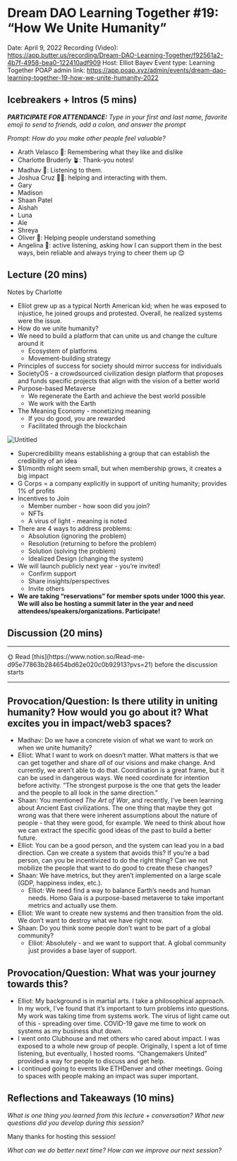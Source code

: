# Dream DAO Learning Together #19: “How We Unite Humanity”

Date: April 9, 2022
Recording (Video): https://app.butter.us/recording/Dream-DAO-Learning-Together/f92561a2-4b7f-4958-bea0-122410adf909
Host: Elliot Bayev
Event type: Learning Together
POAP admin link: https://app.poap.xyz/admin/events/dream-dao-learning-together-19-how-we-unite-humanity-2022

## Icebreakers + Intros (5 mins)

***PARTICIPATE FOR ATTENDANCE:** Type in your first and last name, favorite emoji to send to friends, add a colon, and answer the prompt*

*Prompt: How do you make other people feel valuable?*

- Arath Velasco 🤡: Remembering what they like and dislike
- Charlotte Bruderly 🪴: Thank-you notes!
- Madhav 🚀: Listening to them.
- Joshua Cruz 🤟🏼: helping and interacting with them.
- Gary
- Madison
- Shaan Patel
- Aishah
- Luna
- Ale
- Shreya
- Oliver 🌃: Helping people understand something
- Angelina 🌱: active listening, asking how I can support them in the best ways, bein reliable and always trying to cheer them up 😊

## Lecture (20 mins)

Notes by Charlotte

- Elliot grew up as a typical North American kid; when he was exposed to injustice, he joined groups and protested.  Overall, he realized systems were the issue.
- How do we unite humanity?
- We need to build a platform that can unite us and change the culture around it
    - Ecosystem of platforms
    - Movement-building strategy
- Principles of success for society should mirror success for individuals
- SocietyOS - a crowdsourced civilization design platform that proposes and funds specific projects that align with the vision of a better world
- Purpose-based Metaverse
    - We regenerate the Earth and achieve the best world possible
    - We work with the Earth
- The Meaning Economy - monetizing meaning
    - If you do good, you are rewarded
    - Facilitated through the blockchain

![Untitled](Dream%20DAO%20Learning%20Together%20#19%20%E2%80%9CHow%20We%20Unite%20Huma%20247fc6786485437ca592c5fff0de2e27/Untitled.png)

- Supercredibility means establishing a group that can establish the credibility of an idea
- $1/month might seem small, but when membership grows, it creates a big impact
- G Corps = a company explicitly in support of uniting humanity; provides 1% of profits
- Incentives to Join
    - Member number - how soon did you join?
    - NFTs
    - A virus of light - meaning is noted
- There are 4 ways to address problems:
    - Absolution (ignoring the problem)
    - Resolution (returning to before the problem)
    - Solution (solving the problem)
    - Idealized Design (changing the system)
- We will launch publicly next year - you’re invited!
    - Confirm support
    - Share insights/perspectives
    - Invite others
- **We are taking “reservations” for member spots under 1000 this year.  We will also be hosting a summit later in the year and need attendees/speakers/organizations.  Participate!**

## Discussion (20 mins)

---

<aside>
🌞 Read [this](https://www.notion.so/Read-me-d95e77863b284654bd62e020c0b92913?pvs=21) before the discussion starts

</aside>

---

## Provocation/Question: Is there utility in uniting humanity?  How would you go about it?  What excites you in impact/web3 spaces?

- Madhav: Do we have a concrete vision of what we want to work on when we unite humanity?
- Elliot: What I want to work on doesn’t matter.  What matters is that we can get together and share *all* of our visions and make change.  And currently, we aren’t able to do that.  Coordination is a great frame, but it can be used in dangerous ways.  We need coordinate for intention before activity.  “The strongest purpose is the one that gets the leader and the people to all look in the same direction.”
- Shaan: You mentioned *The Art of War*, and recently, I’ve been learning about Ancient East civilizations.  The one thing that maybe they got wrong was that there were inherent assumptions about the nature of people - that they were good, for example.  We need to think about how we can extract the specific good ideas of the past to build a better future.
- Elliot: You can be a good person, and the system can lead you in a bad direction.  Can we create a system that avoids this?  If you’re a bad person, can you be incentivized to do the right thing?  Can we not mobilize the people that want to do good to create these changes?
- Shaan: We have metrics, but they aren’t implemented on a large scale (GDP, happiness index, etc.).
    - Elliot: We need find a way to balance Earth’s needs and human needs.  Homo Gaia is a purpose-based metaverse to take important metrics and actually use them.
- Elliot: We want to create new systems and then transition from the old.  We don’t want to destroy what we have right now.
- Shaan: Do you think some people don’t want to be part of a global community?
    - Elliot: Absolutely - and we want to support that.  A global community just provides a base layer of support.

## Provocation/Question: What was your journey towards this?

- Elliot: My background is in martial arts.  I take a philosophical approach.  In my work, I’ve found that it’s important to turn problems into questions.  My work was taking time from systems work.  The virus of light came out of this - spreading over time.  COVID-19 gave me time to work on systems as my business shut down.
- I went onto Clubhouse and met others who cared about impact.  I was exposed to a whole new group of people.  Originally, I spent a lot of time listening, but eventually, I hosted rooms.  “Changemakers United” provided a way for people to discuss and get help.
- I continued going to events like ETHDenver and other meetings.  Going to spaces with people making an impact was super important.

## Reflections and Takeaways (10 mins)

*What is one thing you learned from this lecture + conversation? What new questions did you develop during this session?*

Many thanks for hosting this session!

*What can we do better next time? How can we improve our next session?*